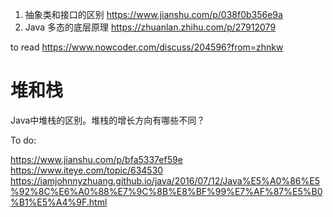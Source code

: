 1. 抽象类和接口的区别
https://www.jianshu.com/p/038f0b356e9a
2. Java 多态的底层原理
https://zhuanlan.zhihu.com/p/27912079

to read
https://www.nowcoder.com/discuss/204596?from=zhnkw

# 堆和栈
Java中堆栈的区别。堆栈的增长方向有哪些不同？

To do:

https://www.jianshu.com/p/bfa5337ef59e
https://www.iteye.com/topic/634530
https://iamjohnnyzhuang.github.io/java/2016/07/12/Java%E5%A0%86%E5%92%8C%E6%A0%88%E7%9C%8B%E8%BF%99%E7%AF%87%E5%B0%B1%E5%A4%9F.html